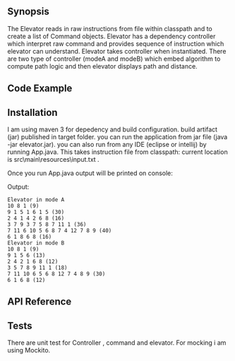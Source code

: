 
## Synopsis

The Elevator reads in raw instructions from file within classpath and to create a list of Command objects. Elevator has a dependency controller which interpret raw command and provides sequence of instruction which elevator can understand. Elevator takes controller when instantiated. 
There are two type of controller (modeA and modeB) which embed algorithm to compute path logic and then elevator displays path and distance.

## Code Example

[diagram]: https://github.com/ssinghbi02/elevator/raw/master/diagram.png "Class Diagram"

## Installation

I am using maven 3 for depedency and build configuration. build artifact (jar) published in target folder. you can run the application from jar file (java -jar elevator.jar). you can also run from any IDE (eclipse or intellij) by running App.java. This takes instruction file from classpath: current location is src\main\resources\input.txt .

Once you run App.java output will be printed on console:

Output:

```
Elevator in mode A
10 8 1 (9)
9 1 5 1 6 1 5 (30)
2 4 1 4 2 6 8 (16)
3 7 9 3 7 5 8 7 11 1 (36)
7 11 6 10 5 6 8 7 4 12 7 8 9 (40)
6 1 8 6 8 (16)
Elevator in mode B
10 8 1 (9)
9 1 5 6 (13)
2 4 2 1 6 8 (12)
3 5 7 8 9 11 1 (18)
7 11 10 6 5 6 8 12 7 4 8 9 (30)
6 1 6 8 (12)
```



## API Reference


## Tests

There are unit test for Controller , command and elevator. For mocking i am using Mockito.

